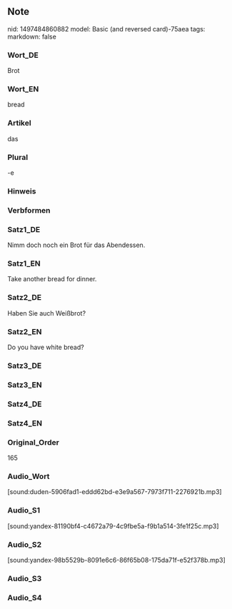 ## Note
nid: 1497484860882
model: Basic (and reversed card)-75aea
tags: 
markdown: false

### Wort_DE
Brot

### Wort_EN
bread

### Artikel
das

### Plural
-e

### Hinweis


### Verbformen


### Satz1_DE
Nimm doch noch ein Brot für das Abendessen.

### Satz1_EN
Take another bread for dinner.

### Satz2_DE
Haben Sie auch Weißbrot?

### Satz2_EN
Do you have white bread?

### Satz3_DE


### Satz3_EN


### Satz4_DE


### Satz4_EN


### Original_Order
165

### Audio_Wort
[sound:duden-5906fad1-eddd62bd-e3e9a567-7973f711-2276921b.mp3]

### Audio_S1
[sound:yandex-81190bf4-c4672a79-4c9fbe5a-f9b1a514-3fe1f25c.mp3]

### Audio_S2
[sound:yandex-98b5529b-8091e6c6-86f65b08-175da71f-e52f378b.mp3]

### Audio_S3


### Audio_S4

